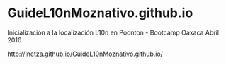 # GuideL10nMoznativo.github.io
Inicialización a la localización L10n en Poonton - Bootcamp Oaxaca Abril 2016

http://lnetza.github.io/GuideL10nMoznativo.github.io/
